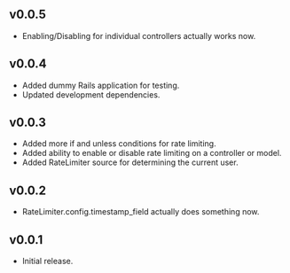 ## v0.0.5

* Enabling/Disabling for individual controllers actually works now.

## v0.0.4

* Added dummy Rails application for testing.
* Updated development dependencies.

## v0.0.3

* Added more if and unless conditions for rate limiting.
* Added ability to enable or disable rate limiting on a controller or model.
* Added RateLimiter source for determining the current user.

## v0.0.2

* RateLimiter.config.timestamp_field actually does something now.

## v0.0.1

* Initial release.
